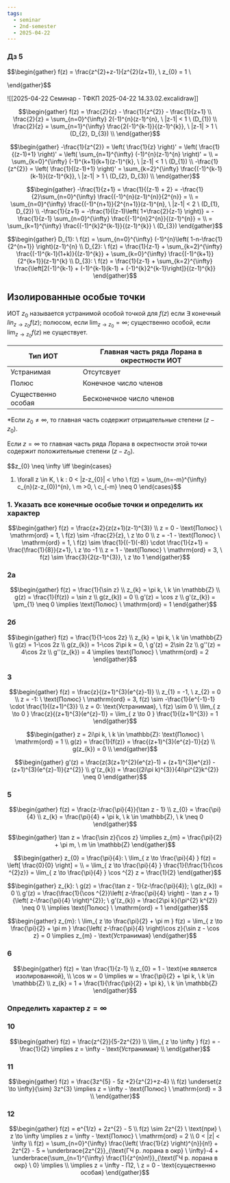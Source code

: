```yaml
---
tags:
  - seminar
  - 2nd-semester
  - 2025-04-22
---
```


### Дз 5

$$\begin{gather}
f(z) = \frac{z^{2}+z-1}{z^{2}(z+1)}, \ z_{0} = 1 \\

\end{gather}$$

![[2025-04-22 Семинар - ТФКП 2025-04-22 14.33.02.excalidraw]]

$$\begin{gather}
f(z) = \frac{2}{z} - \frac{1}{z^{2}} - \frac{1}{z+1} \\
\frac{2}{z} = \sum_{n=0}^{\infty} 2(-1)^{n}(z-1)^{n}, \ |z-1| < 1 \ (D_{1}) \\ \frac{2}{z} = \sum_{n=1}^{\infty} \frac{2(-1)^{k-1}}{(z-1)^{k}}, \ |z-1| > 1 \ (D_{2}, D_{3}) \\
\end{gather}$$

$$\begin{gather}
-\frac{1}{z^{2}} = \left( \frac{1}{z} \right)' = \left( \frac{1}{(z-1)+1} \right)' = \left( \sum_{n=1}^{\infty} (-1)^{n}(z-1)^{n}  \right)' = \\
= \sum_{k=0}^{\infty} (-1)^{k+1}(k+1)(z-1)^{k}, \ |z-1| < 1 \ (D_{1}) \\
-\frac{1}{z^{2}} = \left( \frac{1}{(z-1)+1} \right)' = \sum_{k=2}^{\infty} \frac{(-1)^{k-1}(k-1)}{(z-1)^{k}}, \ |z-1| > 1 \ (D_{2}, D_{3}) \\
\end{gather}$$

$$\begin{gather}
-\frac{1}{z+1} = \frac{1}{(z-1) + 2} = -\frac{1}{2}\sum_{n=0}^{\infty} \frac{(-1)^{n}(z-1)^{n}}{2^{n}} = \\
= \sum_{n=0}^{\infty} \frac{(-1)^{n+1}}{2^{n+1}}(z-1)^{n}, \ |z-1| < 2 \ (D_{1}, D_{2}) \\
-\frac{1}{z+1} = -\frac{1}{(z-1)\left( 1+\frac{2}{z-1} \right)} = -\frac{1}{z-1} \sum_{n=0}^{\infty} \frac{(-1)^{n}2^{n}}{(z-1)^{n}} = \\
= \sum_{k=1}^{\infty} \frac{(-1)^{k}2^{k-1}}{(z-1)^{k}} \ (D_{3})
\end{gather}$$

$$\begin{gather}
D_{1}: \ f(z) = \sum_{n=0}^{\infty} (-1)^{n}\left( 1-n-\frac{1}{2^{n+1}} \right)(z-1)^{n} \\
D_{2}: \ f(z) = \frac{1}{z-1} + \sum_{k=2}^{\infty} \frac{(-1)^{k-1}(1+k)}{(z-1)^{k}} + \sum_{k=0}^{\infty} \frac{(-1)^{k+1}}{2^{k+1}}(z-1)^{k} \\
D_{3}: \ f(z) = \frac{1}{z-1} + \sum_{k=2}^{\infty} \frac{\left[2(-1)^{k-1} + (-1)^{k-1}(k-1) + (-1)^{k}2^{k-1}\right]}{(z-1)^{k}}
\end{gather}$$

## Изолированные особые точки

ИОТ $z_{0}$ называется устранимой особой точкой для $f(z)$ если $\exists$ конечный $lin_{z \to z_{0}}f(z)$; полюсом, если $\lim_{ z \to z_{0} } = \infty$; существенно особой, если $\lim_{ z \to z_{0} }f(z)$ не существует.


| Тип ИОТ            | Главная часть ряда Лорана в окрестности ИОТ |
| ------------------ | ------------------------------------------- |
| Устранимая         | Отсутсвует                                  |
| Полюс              | Конечное число членов                       |
| Существенно особая | Бесконечное число членов                    |
\*Если $z_{0} \neq \infty$, то главная часть содержит отрицательные степени $(z-z_{0})$.

Если $z = \infty$ то главная часть ряда Лорана в окрестности этой точки содержит положительные степени $(z-z_{0})$.

$$z_{0} \neq \infty \iff \begin{cases}
1. \forall z \in K, \ k : 0 < |z-z_{0}| < \rho \\
f(z) = \sum_{n=-m}^{\infty}  c_{n}(z-z_{0})^{n}, \ m >0, \ c_{-m} \neq 0
\end{cases}$$

### 1. Указать все конечные особые точки и определить их характер

$$\begin{gather}
f(z) = \frac{z+2}{z(z+1)(z-1)^{3}} \\
z = 0 - \text{Полюс} \ \mathrm{ord} = 1, \ f(z) \sim -\frac{2}{z}, \ z \to 0 \\
z = -1 - \text{Полюс} \ \mathrm{ord} = 1, \ f(z) \sim \frac{1}{(-1)(-8)} \cdot \frac{1}{z+1} = \frac{\frac{1}{8}}{z+1}, \ z \to -1 \\
z = 1 - \text{Полюс} \ \mathrm{ord} = 3, \ f(z) \sim \frac{3}{2(z-1)^{3}}, \ z \to 1
\end{gather}$$

### 2а

$$\begin{gather}
f(z) = \frac{1}{\sin z} \\
z_{k} = \pi k, \ k \in \mathbb{Z} \\
g(z) = \frac{1}{f(z)} = \sin z \\
g(z_{k}) = 0 \\
g'(z) = \cos z \\
g'(z_{k}) = \pm_{1} \neq 0 \implies \text{Полюс} \ \mathrm{ord} = 1
\end{gather}$$

### 2б

$$\begin{gather}
f(z) = \frac{1}{1-\cos 2z} \\
z_{k} = \pi k, \ k \in \mathbb{Z} \\
g(z) = 1-\cos 2z \\
g(z_{k}) = 1-\cos 2\pi k = 0, \ 
g'(z) = 2\sin 2z \\
g''(z) = 4\cos 2z \\
g''(z_{k}) = 4 \implies \text{Полюс} \ \mathrm{ord} = 2
\end{gather}$$

### 3

$$\begin{gather}
f(z) = \frac{z}{(z+1)^{3}(e^{z}-1)} \\
z_{1} = -1, \ z_{2} = 0 \\
z = -1: \ \text{Полюс} \ \mathrm{ord} = 3, f(z) \sim -\frac{1}{e^{-1}-1} \cdot \frac{1}{(z+1)^{3}} \\
z = 0: \text{Устранимая}, \ f(z) \sim 0 \\
\lim_{ z \to 0 }  \frac{z}{(z+1)^{3}(e^{z}-1)} = \lim_{ z \to 0 } \frac{1}{(z+1)^{3}} = 1
\end{gather}$$

$$\begin{gather}
z = 2i\pi k, \ k \in \mathbb{Z}: \text{Полюс} \ \mathrm{ord} = 1 \\
g(z) = \frac{1}{f(z)} = \frac{(z+1)^{3}(e^{z}-1)}{z} \\
g(z_{k}) = 0 \\
\end{gather}$$

$$\begin{gather}
g'(z) = \frac{z(3(z+1)^{2}(e^{z}-1) + (z+1)^{3}e^{z}) - (z+1)^{3}(e^{z}-1)}{z^{2}} \\
g'(z_{k}) = \frac{(2i\pi k)^{3}}{4i\pi^{2}k^{2}} \neq 0 
\end{gather}$$

### 5

$$\begin{gather}
f(z) = \frac{z-\frac{\pi}{4}}{\tan z - 1} \\
z_{0} = \frac{\pi}{4} \\
z_{k} = \frac{\pi}{4} + \pi k, \ k \in \mathbb{Z}, \ k \neq 0
\end{gather}$$

$$\begin{gather}
\tan z = \frac{\sin z}{\cos z} \implies z_{m} = \frac{\pi}{2} + \pi m, \ m \in \mathbb{Z}
\end{gather}$$

$$\begin{gather}
z_{0} = \frac{\pi}{4}: \ \lim_{ z \to \frac{\pi}{4} } f(z) = \left[ \frac{0}{0} \right] = \\
= \lim_{ z \to \frac{\pi}{4} } \frac{1}{\frac{1}{\cos ^{2}z}} = \lim_{ z \to \frac{\pi}{4} } \cos ^{2} z  = \frac{1}{2}
\end{gather}$$

$$\begin{gather}
z_{k}: \ g(z) = \frac{\tan z - 1}{z-\frac{\pi}{4}}; \ g(z_{k}) = 0 \\
g'(z) = \frac{\frac{1}{\cos ^{2}}\left( z-\frac{\pi}{4} \right) - \tan z + 1}{\left( z-\frac{\pi}{4} \right)^{2}}; \ g'(z_{k}) = \frac{2\pi k}{\pi^{2} k^{2}} \neq 0 \\ \implies \text{Полюс} \ \mathrm{ord} = 1
\end{gather}$$

$$\begin{gather}
z_{m}: \ \lim_{ z \to \frac{\pi}{2} + \pi m } f(z) = \lim_{ z \to \frac{\pi}{2} + \pi m } \frac{\left( z-\frac{\pi}{4} \right)\cos z}{\sin z - \cos z} = 0 \implies z_{m} - \text{Устранимая}
\end{gather}$$

### 6

$$\begin{gather}
f(z) = \tan \frac{1}{z-1} \\
z_{0} = 1 - \text{не является изолированной}, \\
\cos w = 0 \implies w = \frac{\pi}{2} + \pi k, \ k \in \mathbb{Z} \\
z_{k} = 1 + \frac{1}{\frac{\pi}{2} + \pi k}, \ k \in \mathbb{Z}
\end{gather}$$


### Определить характер $z = \infty$

### 10

$$\begin{gather}
f(z) = \frac{z^{2}}{5-2z^{2}} \\
\lim_{ z \to \infty } f(z) = -\frac{1}{2} \implies z = \infty - \text{Устранимая} \\ 
\end{gather}$$

### 11

$$\begin{gather}
f(z) = \frac{3z^{5} - 5z +2}{z^{2}+z-4} \\
f(z) \underset{z \to \infty}{\sim} 3z^{3} \implies z = \infty - \text{Полюс} \ \mathrm{ord} = 3 \\
\end{gather}$$

### 12

$$\begin{gather}
f(z) = e^{1/z} + 2z^{2} - 5 \\
f(z) \sim 2z^{2} \ \text{при} \ z \to \infty \implies z = \infty - \text{Полюс} \ \mathrm{ord} = 2 \\
0 < |z| < \infty \\
f(z) = \sum_{n=0}^{\infty} \frac{\left( \frac{1}{z} \right)^{n}}{n!} + 2z^{2} - 5 = \underbrace{2z^{2}}_{\text{ГЧ р. лорана в окр} \ \infty}-4 + \underbrace{\sum_{n=1}^{\infty} \frac{1}{z^{n}n!}}_{\text{ГЧ р. лорана в окр} \ 0} \implies \\
\implies z = \infty - П2, \ z = 0 - \text{существенно особая}
\end{gather}$$


